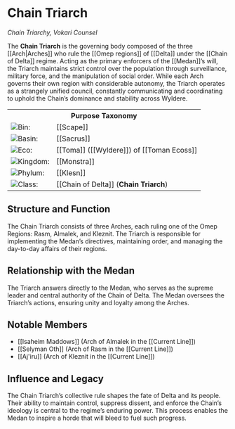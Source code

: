 <!-- wiki-header-section:start -->
# Chain Triarch
_Chain Triarchy, Vokari Counsel_

The **Chain Triarch** is the governing body composed of the three [[Arch|Arches]] who rule the [[Omep regions]] of [[Delta]] under the [[Chain of Delta]] regime. Acting as the primary enforcers of the [[Medan]]’s will, the Triarch maintains strict control over the population through surveillance, military force, and the manipulation of social order. While each Arch governs their own region with considerable autonomy, the Triarch operates as a strangely unified council, constantly communicating and coordinating to uphold the Chain’s dominance and stability across Wyldere.

<!-- taxonomy-table-section:start -->
<div class="taxonomy-table">
  <table>
    <tr>
      <th colspan="3">Purpose Taxonomy</th>
    </tr>
    <tr>
      <td class="taxon-label"><img src="../svg/bin.svg" class="taxon-icon">Bin:</td>
      <td class="taxon-content" colspan="2">[[Scape]]</td>
    </tr>
    <tr>
      <td class="taxon-label"><img src="../svg/basin.svg" class="taxon-icon">Basin:</td>
      <td class="taxon-content" colspan="2">[[Sacrus]]</td>
    </tr>
    <tr>
      <td class="taxon-label"><img src="../svg/eco.svg" class="taxon-icon">Eco:</td>
      <td class="taxon-content" colspan="2">[[Toma]] ([[Wyldere]]) of [[Toman Ecoss]]</td>
    </tr>
    <tr>
      <td class="taxon-label"><img src="../svg/kingdom.svg" class="taxon-icon">Kingdom:</td>
      <td class="taxon-content" colspan="2">[[Monstra]]</td>
    </tr>
    <tr>
      <td class="taxon-label"><img src="../svg/phylum.svg" class="taxon-icon">Phylum:</td>
      <td class="taxon-content" colspan="2">[[Klesn]]</td>
    </tr>
    <tr>
      <td class="taxon-label"><img src="../svg/class.svg" class="taxon-icon">Class:</td>
      <td class="taxon-content" colspan="2">[[Chain of Delta]] (<b>Chain Triarch</b>)</td>
    </tr>
  </table>
</div>
<!-- taxonomy-table-section:end -->

## Structure and Function
The Chain Triarch consists of three Arches, each ruling one of the Omep Regions: Rasm, Almalek, and Kleznit. The Triarch is responsible for implementing the Medan’s directives, maintaining order, and managing the day-to-day affairs of their regions.

## Relationship with the Medan
The Triarch answers directly to the Medan, who serves as the supreme leader and central authority of the Chain of Delta. The Medan oversees the Triarch’s actions, ensuring unity and loyalty among the Arches.

## Notable Members
- [[Isaheim Maddows]] (Arch of Almalek in the [[Current Line]])
- [[Selyman Oth]] (Arch of Rasm in the [[Current Line]])
- [[Aj'iru]] (Arch of Kleznit in the [[Current Line]])

## Influence and Legacy
The Chain Triarch’s collective rule shapes the fate of Delta and its people. Their ability to maintain control, suppress dissent, and enforce the Chain’s ideology is central to the regime’s enduring power. This process enables the Medan to inspire a horde that will bleed to fuel such progress.
